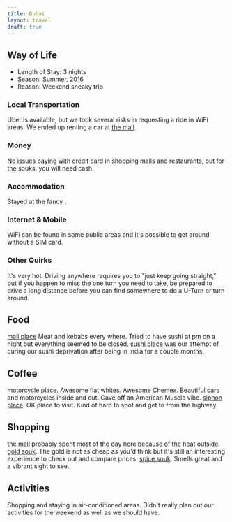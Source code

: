 ```yaml
---
title: Dubai
layout: travel
draft: true
---
```

## Way of Life

* Length of Stay: 3 nights
* Season: Summer, 2016
* Reason: Weekend sneaky trip

### Local Transportation

Uber is available, but we took several risks in requesting a ride in WiFi areas. We ended up renting a car at [the mall]().

### Money

No issues paying with credit card in shopping malls and restaurants, but for the souks, you will need cash.

### Accommodation

Stayed at the fancy []().

### Internet & Mobile

WiFi can be found in some public areas and it's possible to get around without a SIM card.

### Other Quirks

It's very hot. Driving anywhere requires you to "just keep going straight," but if you happen to miss the one turn you need to take,
be prepared to drive a long distance before you can find somewhere to do a U-Turn or turn around.

## Food

[mall place]() Meat and kebabs every where.
Tried to have sushi at pm on a night but everything seemed to be closed. 
[sushi place]() was our attempt of curing our sushi deprivation after being in India for a couple months.

## Coffee
[motorcycle place](). Awesome flat whites. Awesome Chemex. Beautiful cars and motorcycles inside and out. Gave off an American Muscle vibe.
[siphon place](). OK place to visit. Kind of hard to spot and get to from the highway.

## Shopping
[the mall]() probably spent most of the day here because of the heat outside.
[gold souk](). The gold is not as cheap as you'd think but it's still an interesting experience to check out and compare prices.
[spice souk](). Smells great and a vibrant sight to see.

## Activities

Shopping and staying in air-conditioned areas. Didn't really plan out our activities for the weekend as well as we should have.
